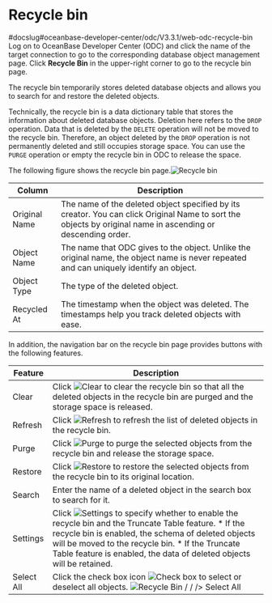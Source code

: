Recycle bin 
================================
#docslug#oceanbase-developer-center/odc/V3.3.1/web-odc-recycle-bin
Log on to OceanBase Developer Center (ODC) and click the name of the target connection to go to the corresponding database object management page. Click **Recycle Bin** in the upper-right corner to go to the recycle bin page. 



The recycle bin temporarily stores deleted database objects and allows you to search for and restore the deleted objects. 

Technically, the recycle bin is a data dictionary table that stores the information about deleted database objects. Deletion here refers to the `DROP` operation. Data that is deleted by the `DELETE` operation will not be moved to the recycle bin. Therefore, an object deleted by the `DROP` operation is not permanently deleted and still occupies storage space. You can use the `PURGE` operation or empty the recycle bin in ODC to release the space. 

The following figure shows the recycle bin page.![Recycle bin](https://help-static-aliyun-doc.aliyuncs.com/assets/img/en-US/4116211561/p203469.png)


|    Column     |                                                                                 Description                                                                                  |
|---------------|------------------------------------------------------------------------------------------------------------------------------------------------------------------------------|
| Original Name | The name of the deleted object specified by its creator.  You can click Original Name to sort the objects by original name in ascending or descending order. |
| Object Name   | The name that ODC gives to the object.  Unlike the original name, the object name is never repeated and can uniquely identify an object.                     |
| Object Type   | The type of the deleted object.                                                                                                                                              |
| Recycled At   | The timestamp when the object was deleted. The timestamps help you track deleted objects with ease.                                                                          |



In addition, the navigation bar on the recycle bin page provides buttons with the following features.


|  Feature   |                                                                                                                                                                                                                                       Description                                                                                                                                                                                                                                       |
|------------|-----------------------------------------------------------------------------------------------------------------------------------------------------------------------------------------------------------------------------------------------------------------------------------------------------------------------------------------------------------------------------------------------------------------------------------------------------------------------------------------|
| Clear      | Click ![Clear](https://help-static-aliyun-doc.aliyuncs.com/assets/img/en-US/8265511561/p412872.jpg) to clear the recycle bin so that all the deleted objects in the recycle bin are purged and the storage space is released.                                                                                                                                                                                                                                                           |
| Refresh    | Click ![Refresh](https://help-static-aliyun-doc.aliyuncs.com/assets/img/en-US/8265511561/p412817.jpg) to refresh the list of deleted objects in the recycle bin.                                                                                                                                                                                                                                                                                                                        |
| Purge      | Click ![Purge](https://help-static-aliyun-doc.aliyuncs.com/assets/img/en-US/8265511561/p412873.jpg) to purge the selected objects from the recycle bin and release the storage space.                                                                                                                                                                                                                                                                                                   |
| Restore    | Click ![Restore](https://help-static-aliyun-doc.aliyuncs.com/assets/img/en-US/8265511561/p412874.jpg) to restore the selected objects from the recycle bin to its original location.                                                                                                                                                                                                                                                                                                    |
| Search     | Enter the name of a deleted object in the search box to search for it.                                                                                                                                                                                                                                                                                                                                                                                                                  |
| Settings   | Click ![Settings](https://help-static-aliyun-doc.aliyuncs.com/assets/img/en-US/8265511561/p413502.jpg) to specify whether to enable the recycle bin and the Truncate Table feature.  * If the recycle bin is enabled, the schema of deleted objects will be moved to the recycle bin.   * If the Truncate Table feature is enabled, the data of deleted objects will be retained.    |
| Select All | Click the check box icon ![Check box](https://help-static-aliyun-doc.aliyuncs.com/assets/img/en-US/8265511561/p422119.jpg) to select or deselect all objects.  ![Recycle Bin  / / /> Select All](https://help-static-aliyun-doc.aliyuncs.com/assets/img/en-US/8265511561/p422121.png)                                                                                                                                                                                   |





